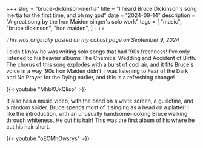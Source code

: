 +++
slug = "bruce-dickinson-inertia"
title = "I heard Bruce Dickinson's song Inertia for the first time, and oh my god"
date = "2024-09-14"
description = "A great song by the Iron Maiden singer's solo work"
tags = [
    "music",
    "bruce dickinson",
    "iron maiden",
]
+++

*This was originally posted on my cohost page on September 9, 2024*

I didn't know he was writing solo songs that had '90s freshness! I've only listened to his heavier albums The Chemical Wedding and Accident of Birth. The chorus of this song explodes with a burst of cool air, and it fits Bruce's voice in a way '90s Iron Maiden didn't. I was listening to Fear of the Dark and No Prayer for the Dying earlier, and this is a refreshing change!

{{< youtube "MhbXUxQliso" >}}

It also has a music video, with the band on a white screen, a guillotine, and a random spider. Bruce spends most of it singing as a head on a platter! I like the introduction, with an unusually handsome-looking Bruce walking through whiteness. He cut his hair! This was the first album of his where he cut his hair short.

{{< youtube "oECMhOwsrys" >}}
